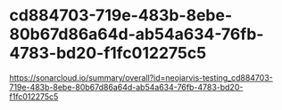 # cd884703-719e-483b-8ebe-80b67d86a64d-ab54a634-76fb-4783-bd20-f1fc012275c5
https://sonarcloud.io/summary/overall?id=neojarvis-testing_cd884703-719e-483b-8ebe-80b67d86a64d-ab54a634-76fb-4783-bd20-f1fc012275c5
